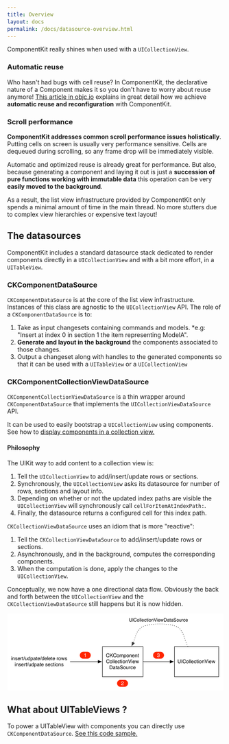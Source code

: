 ```yaml
---
title: Overview
layout: docs
permalink: /docs/datasource-overview.html
---
```


ComponentKit really shines when used with a `UICollectionView`.

### Automatic reuse

Who hasn't had bugs with cell reuse? In ComponentKit, the declarative nature of a Component makes it so you don't have to worry about reuse anymore! [This article in objc.io](http://www.objc.io/issue-22/facebook.html) explains in great detail how we achieve **automatic reuse and reconfiguration** with ComponentKit.

### Scroll performance

**ComponentKit addresses common scroll performance issues holistically**. Putting cells on screen is usually very performance sensitive. Cells are dequeued during scrolling, so any frame drop will be immediately visible.

Automatic and optimized reuse is already great for performance. But also, because generating a component and laying it out is just a **succession of pure functions working with immutable data** this operation can be very **easily moved to the background**.

As a result, the list view infrastructure provided by ComponentKit only spends a minimal amount of time in the main thread. No more stutters due to complex view  hierarchies or expensive text layout!

## The datasources

ComponentKit includes a standard datasource stack dedicated to render components directly in a `UICollectionView` and with a bit more effort, in a `UITableView`.

### CKComponentDataSource

`CKComponentDataSource` is at the core of the list view infrastructure. Instances of this class are agnostic to the `UICollectionView` API. The role of a `CKComponentDataSource` is to:

1. Take as input changesets containing commands and models.
*e.g: "Insert at index 0 in section 1 the item representing ModelA".
2. **Generate and layout in the background** the components associated to those changes.
3. Output a changeset along with handles to the generated components so that it can be used with a `UITableView` or a `UICollectionView`

### CKComponentCollectionViewDataSource

`CKComponentCollectionViewDataSource` is a thin wrapper around `CKComponentDataSource` that implements the `UICollectionViewDataSource` API.

It can be used to easily bootstrap a `UICollectionView` using components. See how to [display components in a collection view.](datasource-basics.html)

#### Philosophy

The UIKit way to add content to a collection view is:

1. Tell the `UICollectionView` to add/insert/update rows or sections.
2. Synchronously, the `UICollectionView` asks its datasource for number of rows, sections and layout info.
3. Depending on whether or not the updated index paths are visible the `UICollectionView` will synchronously call `cellForItemAtIndexPath:`.
3. Finally, the datasource returns a configured cell for this index path.

`CKCollectionViewDataSource` uses an idiom that is more "reactive":

1. Tell the `CKCollectionViewDataSource` to add/insert/update rows or sections.
2. Asynchronously, and in the background, computes the corresponding components.
3. When the computation is done, apply the changes to the `UICollectionView`.

Conceptually, we now have a one directional data flow. Obviously the back and forth between the `UICollectionView` and the `CKCollectionViewDataSource` still happens but it is now hidden.

<img src="/static/images/datasource-overview.png" alt="CKComponentCollectionViewDataSource overview" width ="518" height="180">

## What about UITableViews ?

To power a UITableView with components you can directly use `CKComponentDataSource`. [See this code sample.](datasource-dive-deeper.html\#example-use-it-in-your-viewcontroller-to-power-a-uitableview)
